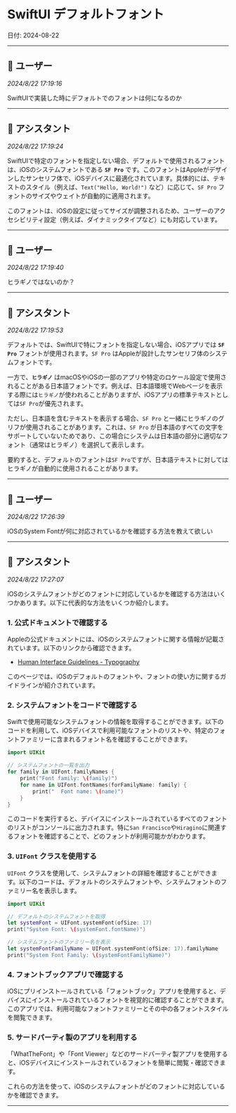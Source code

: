 # SwiftUI デフォルトフォント

日付: 2024-08-22

---

## 👤 ユーザー
*2024/8/22 17:19:16*

SwiftUIで実装した時にデフォルトでのフォントは何になるのか

---

## 🤖 アシスタント
*2024/8/22 17:19:24*

SwiftUIで特定のフォントを指定しない場合、デフォルトで使用されるフォントは、iOSのシステムフォントである **`SF Pro`** です。このフォントはAppleがデザインしたサンセリフ体で、iOSデバイスに最適化されています。具体的には、テキストのスタイル（例えば、`Text("Hello, World!")` など）に応じて、`SF Pro` フォントのサイズやウェイトが自動的に適用されます。

このフォントは、iOSの設定に従ってサイズが調整されるため、ユーザーのアクセシビリティ設定（例えば、ダイナミックタイプなど）にも対応しています。

---

## 👤 ユーザー
*2024/8/22 17:19:40*

ヒラギノではないのか？

---

## 🤖 アシスタント
*2024/8/22 17:19:53*

デフォルトでは、SwiftUIで特にフォントを指定しない場合、iOSアプリでは **`SF Pro`** フォントが使用されます。`SF Pro` はAppleが設計したサンセリフ体のシステムフォントです。

一方で、**`ヒラギノ`** はmacOSやiOSの一部のアプリや特定のロケール設定で使用されることがある日本語フォントです。例えば、日本語環境でWebページを表示する際には`ヒラギノ`が使われることがありますが、iOSアプリの標準テキストとしては`SF Pro`が優先されます。

ただし、日本語を含むテキストを表示する場合、`SF Pro` と一緒にヒラギノのグリフが使用されることがあります。これは、`SF Pro` が日本語のすべての文字をサポートしていないためであり、この場合にシステムは日本語の部分に適切なフォント（通常はヒラギノ）を選択して表示します。

要約すると、デフォルトのフォントは`SF Pro`ですが、日本語テキストに対してはヒラギノが自動的に使用されることがあります。

---

## 👤 ユーザー
*2024/8/22 17:26:39*

iOSのSystem Fontが何に対応されているかを確認する方法を教えて欲しい

---

## 🤖 アシスタント
*2024/8/22 17:27:07*

iOSのシステムフォントがどのフォントに対応しているかを確認する方法はいくつかあります。以下に代表的な方法をいくつか紹介します。

### 1. **公式ドキュメントで確認する**
Appleの公式ドキュメントには、iOSのシステムフォントに関する情報が記載されています。以下のリンクから確認できます。

- [Human Interface Guidelines - Typography](https://developer.apple.com/design/human-interface-guidelines/ios/visual-design/typography/)

このページでは、iOSのデフォルトのフォントや、フォントの使い方に関するガイドラインが紹介されています。

### 2. **システムフォントをコードで確認する**
Swiftで使用可能なシステムフォントの情報を取得することができます。以下のコードを利用して、iOSデバイスで利用可能なフォントのリストや、特定のフォントファミリーに含まれるフォント名を確認することができます。

```swift
import UIKit

// システムフォントの一覧を出力
for family in UIFont.familyNames {
    print("Font family: \(family)")
    for name in UIFont.fontNames(forFamilyName: family) {
        print("  Font name: \(name)")
    }
}
```

このコードを実行すると、デバイスにインストールされているすべてのフォントのリストがコンソールに出力されます。特に`San Francisco`や`Hiragino`に関連するフォントを確認することで、どのフォントが利用可能かがわかります。

### 3. **`UIFont` クラスを使用する**
`UIFont` クラスを使用して、システムフォントの詳細を確認することができます。以下のコードは、デフォルトのシステムフォントや、システムフォントのファミリー名を表示します。

```swift
import UIKit

// デフォルトのシステムフォントを取得
let systemFont = UIFont.systemFont(ofSize: 17)
print("System Font: \(systemFont.fontName)")

// システムフォントのファミリー名を表示
let systemFontFamilyName = UIFont.systemFont(ofSize: 17).familyName
print("System Font Family: \(systemFontFamilyName)")
```

### 4. **フォントブックアプリで確認する**
iOSにプリインストールされている「フォントブック」アプリを使用すると、デバイスにインストールされているフォントを視覚的に確認することができます。このアプリでは、利用可能なフォントファミリーとその中の各フォントスタイルを閲覧できます。

### 5. **サードパーティ製のアプリを利用する**
「WhatTheFont」や「Font Viewer」などのサードパーティ製アプリを使用すると、iOSデバイスにインストールされているフォントを簡単に閲覧・確認できます。

これらの方法を使って、iOSのシステムフォントがどのフォントに対応しているかを確認できます。

---

